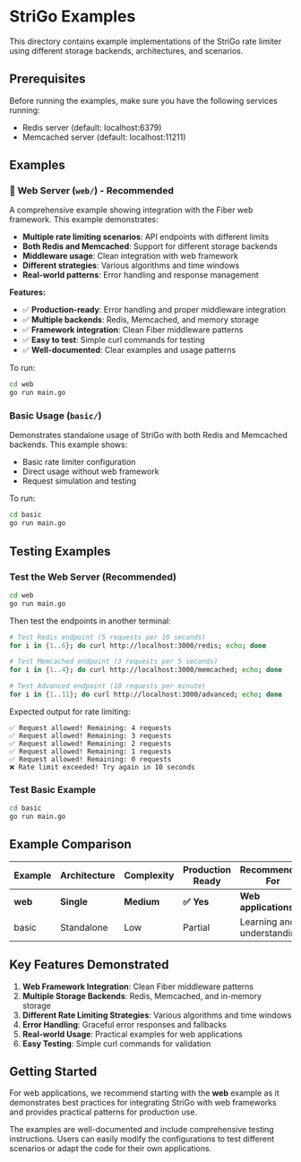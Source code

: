 # StriGo Examples

This directory contains example implementations of the StriGo rate limiter using different storage backends, architectures, and scenarios.

## Prerequisites

Before running the examples, make sure you have the following services running:

- Redis server (default: localhost:6379)
- Memcached server (default: localhost:11211)

## Examples

### 🚀 Web Server (`web/`) - **Recommended**

A comprehensive example showing integration with the Fiber web framework. This example demonstrates:

- **Multiple rate limiting scenarios**: API endpoints with different limits
- **Both Redis and Memcached**: Support for different storage backends
- **Middleware usage**: Clean integration with web framework
- **Different strategies**: Various algorithms and time windows
- **Real-world patterns**: Error handling and response management

**Features:**

- ✅ **Production-ready**: Error handling and proper middleware integration
- ✅ **Multiple backends**: Redis, Memcached, and memory storage
- ✅ **Framework integration**: Clean Fiber middleware patterns
- ✅ **Easy to test**: Simple curl commands for testing
- ✅ **Well-documented**: Clear examples and usage patterns

To run:

```bash
cd web
go run main.go
```

### Basic Usage (`basic/`)

Demonstrates standalone usage of StriGo with both Redis and Memcached backends. This example shows:

- Basic rate limiter configuration
- Direct usage without web framework
- Request simulation and testing

To run:

```bash
cd basic
go run main.go
```

## Testing Examples

### Test the Web Server (Recommended)

```bash
cd web
go run main.go
```

Then test the endpoints in another terminal:

```bash
# Test Redis endpoint (5 requests per 10 seconds)
for i in {1..6}; do curl http://localhost:3000/redis; echo; done

# Test Memcached endpoint (3 requests per 5 seconds)
for i in {1..4}; do curl http://localhost:3000/memcached; echo; done

# Test Advanced endpoint (10 requests per minute)
for i in {1..11}; do curl http://localhost:3000/advanced; echo; done
```

Expected output for rate limiting:

```
✅ Request allowed! Remaining: 4 requests
✅ Request allowed! Remaining: 3 requests
✅ Request allowed! Remaining: 2 requests
✅ Request allowed! Remaining: 1 requests
✅ Request allowed! Remaining: 0 requests
❌ Rate limit exceeded! Try again in 10 seconds
```

### Test Basic Example

```bash
cd basic
go run main.go
```

## Example Comparison

| Example | Architecture | Complexity | Production Ready | Recommended For            |
| ------- | ------------ | ---------- | ---------------- | -------------------------- |
| **web** | **Single**   | **Medium** | **✅ Yes**       | **Web applications**       |
| basic   | Standalone   | Low        | Partial          | Learning and understanding |

## Key Features Demonstrated

1. **Web Framework Integration**: Clean Fiber middleware patterns
2. **Multiple Storage Backends**: Redis, Memcached, and in-memory storage
3. **Different Rate Limiting Strategies**: Various algorithms and time windows
4. **Error Handling**: Graceful error responses and fallbacks
5. **Real-world Usage**: Practical examples for web applications
6. **Easy Testing**: Simple curl commands for validation

## Getting Started

For web applications, we recommend starting with the **web** example as it demonstrates best practices for integrating StriGo with web frameworks and provides practical patterns for production use.

The examples are well-documented and include comprehensive testing instructions. Users can easily modify the configurations to test different scenarios or adapt the code for their own applications.

